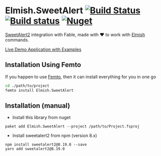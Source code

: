 # Elmish.SweetAlert [![Build Status](https://travis-ci.org/Zaid-Ajaj/Elmish.SweetAlert.svg?branch=master)](https://travis-ci.org/Zaid-Ajaj/Elmish.SweetAlert) [![Build status](https://ci.appveyor.com/api/projects/status/0pkn4c0b6xrbyk35?svg=true)](https://ci.appveyor.com/project/Zaid-Ajaj/elmish-sweetalert) [![Nuget](https://img.shields.io/nuget/v/Elmish.SweetAlert.svg?maxAge=0&colorB=brightgreen)](https://www.nuget.org/packages/Elmish.SweetAlert)

[SweetAlert2](https://sweetalert2.github.io/) integration with Fable, made with :heart: to work with [Elmish](https://github.com/fable-elmish/elmish) commands.

[Live Demo Application with Examples](https://zaid-ajaj.github.io/Elmish.SweetAlert/)

## Installation Using Femto

If you happen to use [Femto](https://github.com/Zaid-Ajaj/Femto), then it can install everything for you in one go
```bash
cd ./path/to/project
femto install Elmish.SweetAlert
```

## Installation (manual)
- Install this library from nuget
```
paket add Elmish.SweetAlert --project /path/to/Project.fsproj
```
- Install sweetalert2 from npm (version 8.x)
```
npm install sweetalert2@8.19.0 --save
yarn add sweetalert2@8.19.0
```
